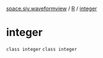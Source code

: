 [space.siy.waveformview](../../index.md) / [R](../index.md) / [integer](./index.md)

# integer

`class integer`
`class integer`